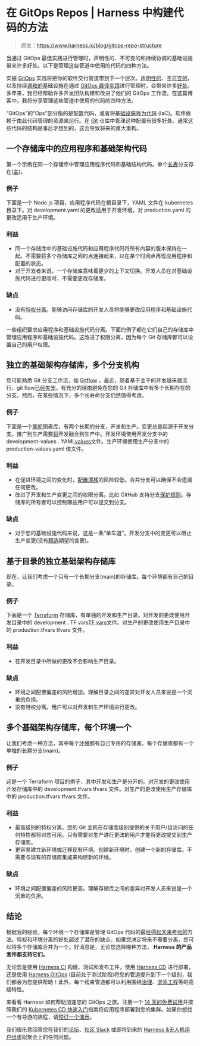 # 在 GitOps Repos | Harness 中构建代码的方法

> 原文：<https://www.harness.io/blog/gitops-repo-structure>

当通过 GitOps 最佳实践进行管理时，声明性的、不可变的和持续协调的基础设施带来许多好处。以下是管理这些管道中使用的代码的四种方法。

实施 [GitOps](https://harness.io/blog/devops/gitops/) 实践将把你的软件交付管道带到下一个层次。[声明性的](https://kubernetes.io/docs/tasks/manage-kubernetes-objects/declarative-config/)、[不可变的](https://www.cncf.io/online-programs/immutable-infrastructure-in-the-age-of-kubernetes/)，以及持续[调和的](https://github.com/open-gitops/documents/blob/v1.0.0/GLOSSARY.md#reconciliation)基础设施在通过 [GitOps 最佳实践](https://harness.io/blog/devops/gitops-best-practices/)进行管理时，会带来许多[好处](https://harness.io/blog/devops/gitops-benefits/)。多年来，我已经帮助许多开发团队构建和改进了他们的 GitOps 工作流。在这篇博客中，我将分享管理这些管道中使用的代码的四种方法。

“GitOps”的“Ops”部分指的是配置代码，或者将[基础设施称为代码](https://harness.io/blog/devops/infrastructure-as-code/) (IaC)。软件依赖于由此代码管理的资源来运行。在 [Git](https://git-scm.com/) 仓库中管理这种配置有很多好处。通常这些代码的结构是事后才想到的，这会导致将来的重大重构。

## 一个存储库中的应用程序和基础架构代码

第一个示例在同一个存储库中管理应用程序代码和基础结构代码。单个[长寿](https://medium.com/@peter.hozak/long-lived-git-branches-survival-guide-f3b1028d21d)分支存在([主](https://www.theserverside.com/feature/Why-GitHub-renamed-its-master-branch-to-main))。

### 例子

下面是一个 Node.js 项目，应用程序代码在根目录下，YAML 文件在 kubernetes 目录下。对 development.yaml 的更改适用于开发环境，对 production.yaml 的更改适用于生产环境。

### 利益

*   同一个存储库中的基础设施代码和应用程序代码将所有内容的版本保持在一起。不需要将多个存储库之间的点连接起来，以在某个时间点再现应用程序和配置的状态。
*   对于开发者来说，一个存储库意味着更少的上下文切换。开发人员在对基础设施代码进行更改时，不需要更改存储库。

### 缺点

*   没有[特权分离](https://harness.io/blog/devops/pipeline-security-devsecops-catalyst/)。能够访问存储库的开发人员将能够更改应用程序和基础设施代码。

一些组织要求应用程序和基础设施代码分离。下面的例子都在它们自己的存储库中管理应用程序和基础设施代码。这改进了权限分离，因为每个 Git 存储库都可以设置自己的用户权限。

## 独立的基础架构存储库，多个分支机构

您可能熟悉 Git 分支工作流，如 [Gitflow](https://www.atlassian.com/git/tutorials/comparing-workflows/gitflow-workflow) 。最近，随着基于主干的开发越来越流行，git flow[已经失宠](https://georgestocker.com/2020/03/04/please-stop-recommending-git-flow/)。有充分的理由避免在您的 Git 存储库中有多个长期存在的分支。然而，在某些情况下，多个长寿命分支仍然值得考虑。

### 例子

下面是一个[掌舵](https://helm.sh/)图表库，有两个长期的分支，开发和生产。变更总是起源于开发分支。推广到生产需要[将](https://git-scm.com/docs/git-merge)开发融合到生产中。开发环境使用开发分支中的 development-values . YAML[values](https://helm.sh/docs/chart_template_guide/values_files/)文件。生产环境使用生产分支中的 production-values.yaml 值文件。

### 利益

*   在促进环境之间的变化时，[配置漂移](https://harness.io/blog/devops/infrastructure-as-code/#consistency)的风险较低。合并分支可以确保不会遗漏任何更改。
*   改进了开发和生产变更之间的权限分离。比如 GitHub 支持分支[保护规则](https://docs.github.com/en/repositories/configuring-branches-and-merges-in-your-repository/defining-the-mergeability-of-pull-requests/managing-a-branch-protection-rule)。存储库的所有者可以控制哪些用户可以提交到分支。

### 缺点

*   对于您的基础设施代码来说，这是一条“单车道”。开发分支中的变更可以阻止生产变更(没有[精选](https://git-scm.com/docs/git-cherry-pick)期望的变更)。

## 基于目录的独立基础架构存储库

现在，让我们考虑一个只有一个长期分支(main)的存储库。每个环境都有自己的目录。

### 例子

下面是一个 [Terraform](https://harness.io/blog/devops/terraform-201-tutorial/) 存储库，有单独的开发和生产目录。对开发的更改使用开发目录中的 development . TF vars[TF vars](https://www.terraform.io/language/values/variables#variable-definitions-tfvars-files)文件。对生产的更改使用生产目录中的 production.tfvars tfvars 文件。

### 利益

*   在开发目录中所做的更改不会影响生产目录。

### 缺点

*   环境之间配置偏差的风险增加。理解目录之间的差异对开发人员来说是一个沉重的负担。
*   没有特权分离。用户可以对开发和生产环境进行更改。

## 多个基础架构存储库，每个环境一个

让我们考虑一种方法，其中每个[环境](https://harness.io/blog/continuous-delivery/deployment-environments/)都有自己专用的存储库。每个存储库都有一个单独的长期分支(main)。

### 例子

这是一个 Terraform 项目的例子，其中开发和生产是分开的。对开发的更改使用开发存储库中的 development.tfvars tfvars 文件。对生产的更改使用生产存储库中的 production.tfvars tfvars 文件。

### 利益

*   最高级别的特权分离。您的 Git 主机在存储库级别提供的关于用户/组访问的任何特性都将对您可用。只有需要对生产进行更改的用户才能将更改提交到生产存储库。
*   更容易建立新环境或迁移现有环境。创建新环境时，创建一个新的存储库。不需要与现有的存储库集成来构建新的环境。

### 缺点

*   环境之间配置偏差的风险更高。理解存储库之间的差异对开发人员来说是一个沉重的负担。

## 结论

根据我的经验，每个环境一个存储库是管理 GitOps 代码的最[经得起未来考验的](https://en.wikipedia.org/wiki/Future-proof)方法。特权和环境分离的好处超过了潜在的缺点。如果您决定将来不需要分离，您可以将多个存储库合并为一个。好消息是，无论您选择哪种方法， **Harness 的产品套件都支持它们。**

无论您是使用 [Harness CI](https://harness.io/products/continuous-integration) 构建、测试和发布工件，使用 [Harness CD](https://harness.io/products/continuous-delivery) 进行部署，还是使用 [Harness GitOps](https://harness.io/gitops-beta/) (目前处于测试阶段)将您的管道提升到下一个级别，我们都会为您提供帮助！此外，每个线束管道都可以利用围绕[治理](https://harness.io/blog/continuous-delivery/ci-cd-pipeline-governance/)、[混沌工程](https://harness.io/blog/product-updates/introducing-harness-chaos-engineering/)等的高级特性。

来看看 Harness 如何帮助加速您的 GitOps 之旅。注册一个 [14 天的免费试用](https://harness.io/pricing)并按照我们的 [Kubernetes CD 快速入门](https://ngdocs.harness.io/article/knunou9j30-kubernetes-cd-quickstart)指南将应用程序部署到您的集群。如果你想找一个有导游的旅程，请[预订一个演示](https://harness.io/demo/)。

我们很乐意回答您在我们的[论坛](https://community.harness.io/)、[社区 Slack](https://harnesscommunity.slack.com/) 或即将到来的 [Harness &无人机用户组](https://www.meetup.com/harness/)虚拟聚会上的任何问题。